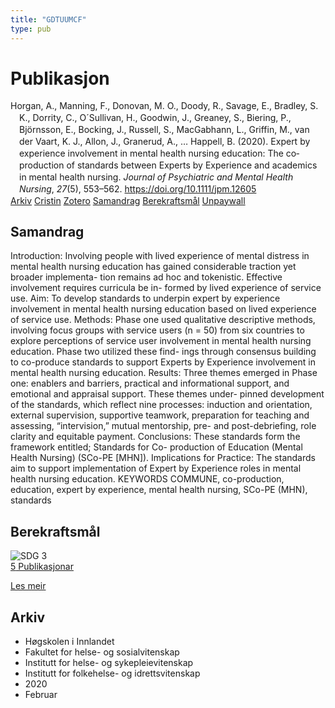 ```yaml
---
title: "GDTUUMCF"
type: pub
---
```

<h1>Publikasjon</h1>
<article id="csl-bib-container-GDTUUMCF" class="csl-bib-container">
  <div class="csl-bib-body" style="line-height: 1.35; padding-left: 1em; text-indent:-1em;">
  <div class="csl-entry">Horgan, A., Manning, F., Donovan, M. O., Doody, R., Savage, E., Bradley, S. K., Dorrity, C., O&#xB4;Sullivan, H., Goodwin, J., Greaney, S., Biering, P., Bj&#xF6;rnsson, E., Bocking, J., Russell, S., MacGabhann, L., Griffin, M., van der Vaart, K. J., Allon, J., Granerud, A., &#x2026; Happell, B. (2020). Expert by experience involvement in mental health nursing education: The co&#x2010;production of standards between Experts by Experience and academics in mental health nursing. <i>Journal of Psychiatric and Mental Health Nursing</i>, <i>27</i>(5), 553&#x2013;562. <a href="https://doi.org/10.1111/jpm.12605">https://doi.org/10.1111/jpm.12605</a></div>
</div>
  <div class="csl-bib-buttons">
    <a href="#taxonomy-article-GDTUUMCF" class="csl-bib-button">Arkiv</a>
    <a href="https://app.cristin.no/results/show.jsf?id=1798435" alt="Cristin URL" class="csl-bib-button">Cristin</a>
    <a href="http://zotero.org/groups/5402882/items/GDTUUMCF" alt="Zotero URL" class="csl-bib-button">Zotero</a>
    <a href="#abstract-article-GDTUUMCF" class="csl-bib-button">Samandrag</a>
    <a href="#sdg-article-GDTUUMCF" class="csl-bib-button">Berekraftsmål</a>
    <a href="https://doi.org/10.1111/jpm.12605" class="csl-bib-button">Unpaywall</a>
  </div>
  <div id="csl-bib-meta-container-GDTUUMCF"></div>
</article>
<div id="csl-bib-meta-GDTUUMCF" class="csl-bib-meta">
  <article id="abstract-article-GDTUUMCF" class="abstract-article">
    <h1>Samandrag</h1>
    Introduction: Involving people with lived experience of mental distress in mental health nursing education has gained considerable traction yet broader implementa- tion remains ad hoc and tokenistic. Effective involvement requires curricula be in- formed by lived experience of service use. Aim: To develop standards to underpin expert by experience involvement in mental health nursing education based on lived experience of service use. Methods: Phase one used qualitative descriptive methods, involving focus groups with service users (n = 50) from six countries to explore perceptions of service user involvement in mental health nursing education. Phase two utilized these find- ings through consensus building to co-produce standards to support Experts by Experience involvement in mental health nursing education. Results: Three themes emerged in Phase one: enablers and barriers, practical and informational support, and emotional and appraisal support. These themes under- pinned development of the standards, which reflect nine processes: induction and orientation, external supervision, supportive teamwork, preparation for teaching and assessing, “intervision,” mutual mentorship, pre- and post-debriefing, role clarity and equitable payment. Conclusions: These standards form the framework entitled; Standards for Co- production of Education (Mental Health Nursing) (SCo-PE [MHN]). Implications for Practice: The standards aim to support implementation of Expert by Experience roles in mental health nursing education. KEYWORDS COMMUNE, co-production, education, expert by experience, mental health nursing, SCo-PE (MHN), standards
  </article>
  <article id="sdg-article-GDTUUMCF" class="sdg-article">
    <h1>Berekraftsmål</h1>
    <div class="sdg-container"><div id="sdg3" class="sdg"> <img src="{{< params subfolder >}}images/sdg/sdg03_no.png" class="image" alt="SDG 3"> <div class="sdg-overlay"> <a href="{{< params subfolder >}}no/archive/?sdg=3#archive" class="sdg-publication-count"><span>5</span> Publikasjonar</a> <p><a href="NA" class="sdg-read-more">Les meir</a></p> </div> </div></div>
  </article>
  <article id="taxonomy-article-GDTUUMCF" class="taxonomy-article">
    <h1>Arkiv</h1>
    <ul>
      <li>Høgskolen i Innlandet</li>
      <li>Fakultet for helse- og sosialvitenskap</li>
      <li>Institutt for helse- og sykepleievitenskap</li>
      <li>Institutt for folkehelse- og idrettsvitenskap</li>
      <li>2020</li>
      <li>Februar</li>
    </ul>
  </article>
</div>

